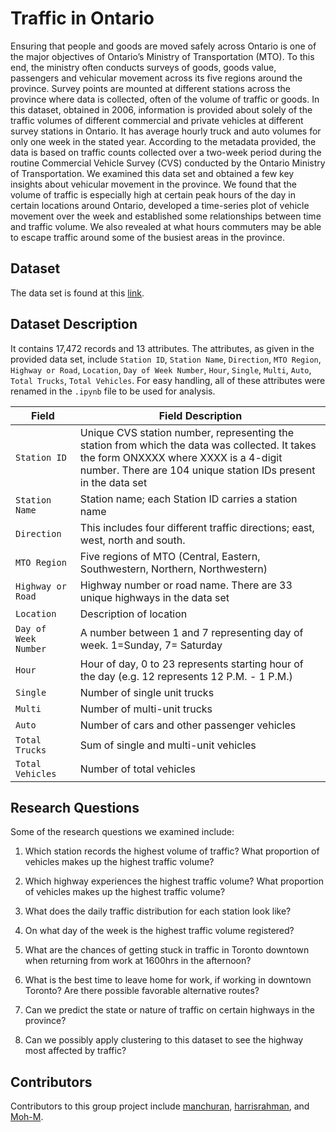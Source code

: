 # Traffic in Ontario

Ensuring that people and goods are moved safely across Ontario is one of the major objectives of Ontario’s Ministry of Transportation (MTO). To this end, the ministry often conducts surveys of goods, goods value, passengers and vehicular movement across its five regions around the province. Survey points are mounted at different stations across the province where data is collected, often of the volume of traffic or goods. In this dataset, obtained in 2006, information is provided about solely of the traffic volumes of different commercial and private vehicles at different survey stations in Ontario. It has average hourly truck and auto volumes for only one week in the stated year. According to the metadata provided, the data is based on traffic counts collected over a two-week period during the routine Commercial Vehicle Survey (CVS) conducted by the Ontario Ministry of Transportation. We examined this data set and obtained a few key insights about vehicular movement in the province. We found that the volume of traffic is especially high at certain peak hours of the day in certain locations around Ontario, developed a time-series plot of vehicle movement over the week and established some relationships between time and traffic volume. We also revealed at what hours commuters may be able to escape traffic around some of the busiest areas in the province.

## Dataset

The data set is found at this [link](https://files.ontario.ca/opendata/2006_commercial_vehicle_survey_-_traffic_volumes_at_survey_stations.csv). 

## Dataset Description

It contains 17,472 records and 13 attributes.  The attributes, as given in the provided data set, include `Station ID`, `Station Name`, `Direction`, `MTO Region`, `Highway or Road`, `Location`, `Day of Week Number`, `Hour`, `Single`, `Multi`, `Auto`, `Total Trucks`, `Total Vehicles`. For easy handling, all of these attributes were renamed in the `.ipynb` file to be used for analysis.

   | Field       | Field Description 
| ------------- |-------------|
| `Station ID`      |Unique CVS station number, representing the station from which the data was collected. It takes the form ONXXXX where XXXX is a 4-digit number. There are 104 unique station IDs present in the data set |
| `Station Name`     | Station name; each Station ID carries a station name      |
| `Direction` | This includes four different traffic directions; east, west, north and south.     |
| `MTO Region` | Five regions of MTO (Central, Eastern, Southwestern, Northern, Northwestern)      |
| `Highway or Road` | Highway number or road name. There are 33 unique highways in the data set      |
| `Location` | Description of location     |
| `Day of Week Number` | A number between 1 and 7 representing day of week. 1=Sunday, 7= Saturday      |
| `Hour` | Hour of day, 0 to 23 represents starting hour of the day (e.g. 12 represents 12 P.M. - 1 P.M.)      |
| `Single` | Number of single unit trucks      |
| `Multi` | Number of multi-unit trucks     |
| `Auto` | Number of cars and other passenger vehicles      |
| `Total Trucks` | Sum of single and multi-unit vehicles      |
| `Total Vehicles` | Number of total vehicles      |


## Research Questions

Some of the research questions we examined include: 

1. Which station records the highest volume of traffic? What proportion of vehicles makes up the highest traffic volume? 

2. Which highway experiences the highest traffic volume? What proportion of vehicles makes up the highest traffic volume? 

3. What does the daily traffic distribution for each station look like? 

4. On what day of the week is the highest traffic volume registered? 

5. What are the chances of getting stuck in traffic in Toronto downtown when returning from work at 1600hrs in the afternoon? 

6. What is the best time to leave home for work, if working in downtown Toronto? Are there possible favorable alternative routes? 

7. Can we predict the state or nature of traffic on certain highways in the province? 

8. Can we possibly apply clustering to this dataset to see the highway most affected by traffic? 


## Contributors
Contributors to this group project include [manchuran](https://github.com/manchuran), [harrisrahman](https://github.com/harrisrahman), and [Moh-M](https://github.com/Moh-M).

